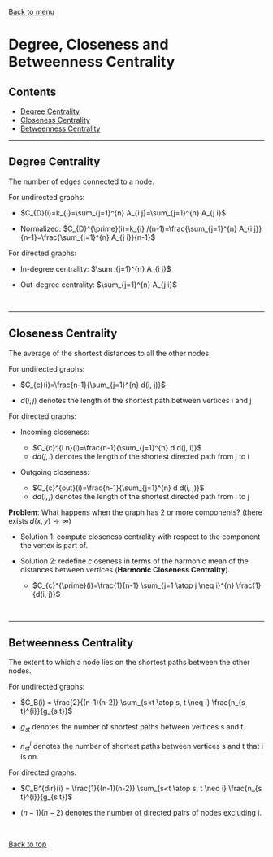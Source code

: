 [Back to menu](/README.md)

<h1 id = "2">Degree, Closeness and Betweenness Centrality</h1>

## Contents

- [Degree Centrality](#21)
- [Closeness Centrality](#22)
- [Betweenness Centrality](#23)

---

<h2 id = "21">Degree Centrality</h2>

The number of edges connected to a node.

For undirected graphs:

- $C_{D}(i)=k_{i}=\sum_{j=1}^{n} A_{i j}=\sum_{j=1}^{n} A_{j i}$

- Normalized: $C_{D}^{\prime}(i)=k_{i} /(n-1)=\frac{\sum_{j=1}^{n} A_{i j}}{n-1}=\frac{\sum_{j=1}^{n} A_{j i}}{n-1}$

For directed graphs: 

- In-degree centrality: $\sum_{j=1}^{n} A_{i j}$

- Out-degree centrality: $\sum_{j=1}^{n} A_{j i}$

&nbsp;

---

<h2 id = "22">Closeness Centrality</h2>

The average of the shortest distances to all the other nodes. 

For undirected graphs: 

- $C_{c}(i)=\frac{n-1}{\sum_{j=1}^{n} d(i, j)}$

- $d(i, j)$ denotes the length of the shortest path between vertices i and j

For directed graphs: 

- Incoming closeness:

    - $C_{c}^{i n}(i)=\frac{n-1}{\sum_{j=1}^{n} d d(j, i)}$
    - $dd(j, i)$ denotes the length of the shortest directed path from j to i

- Outgoing closeness:

    - $C_{c}^{out}(i)=\frac{n-1}{\sum_{j=1}^{n} d d(i, j)}$
    - $dd(i, j)$ denotes the length of the shortest directed path from i to j

**Problem**: What happens when the graph has 2 or more components? (there exists $d(x, y) \rightarrow \infty$)

- Solution 1: compute closeness centrality with respect to the component the vertex is part of. 

- Solution 2: redefine closeness in terms of the harmonic mean of the distances between vertices (**Harmonic Closeness Centrality**).

    - $C_{c}^{\prime}(i)=\frac{1}{n-1} \sum_{j=1 \atop j \neq i}^{n} \frac{1}{d(i, j)}$

&nbsp;

---

<h2 id = "23">Betweenness Centrality</h2>

The extent to which a node lies on the shortest paths between the other nodes. 

For undirected graphs:

- $C_B(i) = \frac{2}{(n-1)(n-2)} \sum_{s<t \atop s, t \neq i} \frac{n_{s t}^{i}}{g_{s t}}$

- $g_{st}$ denotes the number of shortest paths between vertices s and t. 

- $n_{st}^i$ denotes the number of shortest paths between vertices s and t that i is on. 

For directed graphs:

- $C_B^{dir}(i) = \frac{1}{(n-1)(n-2)} \sum_{s<t \atop s, t \neq i} \frac{n_{s t}^{i}}{g_{s t}}$

- $(n - 1)(n - 2)$ denotes the number of directed pairs of nodes excluding i. 

&nbsp;

[Back to top](#2)